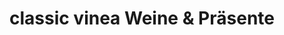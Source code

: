 ---
title: "classic vinea Weine & Präsente"
url: /illertissen/classic-vinea-weine-und-praesente/
shop: Wein
---
